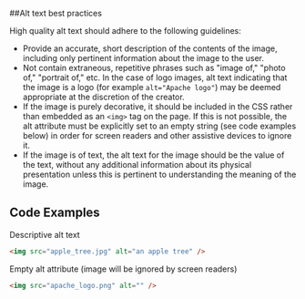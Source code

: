 ##Alt text best practices

High quality alt text should adhere to the following guidelines:
* Provide an accurate, short description of the contents of the image, including only pertinent information about the image to the user.
* Not contain extraneous, repetitive phrases such as "image of," "photo of," "portrait of," etc.  In the case of logo images, alt text indicating that the image is a logo (for example ``` alt="Apache logo" ```) may be deemed appropriate at the discretion of the creator.
* If the image is purely decorative, it should be included in the CSS rather than embedded as an ``` <img> ``` tag on the page.  If this is not possible, the alt attribute must be explicitly set to an empty string (see code examples below) in order for screen readers and other assistive devices to ignore it.
* If the image is of text, the alt text for the image should be the value of the text, without any additional information about its physical presentation unless this is pertinent to understanding the meaning of the image.

## Code Examples

Descriptive alt text
```html
<img src="apple_tree.jpg" alt="an apple tree" />
```

Empty alt attribute (image will be ignored by screen readers)

```html
<img src="apache_logo.png" alt="" />
```